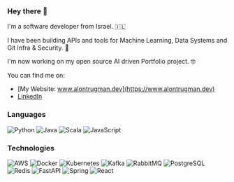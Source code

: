 ### Hey there 👋

I'm a software developer from Israel. 🇮🇱

I have been building APIs and tools for Machine Learning, Data Systems and Git Infra & Security. 🚀

I'm now working on my open source AI driven Portfolio project. 🤓

You can find me on:

* [My Website: www.alontrugman.dev](https://www.alontrugman.dev)
* [LinkedIn](https://www.linkedin.com/in/alon-trugman/)


### Languages

![Python](https://img.shields.io/badge/-Python-000?&logo=Python)
![Java](https://img.shields.io/badge/-Java-000?&logo=Java&logoColor=007396)
![Scala](https://img.shields.io/badge/-Scala-000?&logo=Scala)
![JavaScript](https://img.shields.io/badge/-JavaScript-000?&logo=JavaScript)


### Technologies

![AWS](https://img.shields.io/badge/-AWS-000?&logo=AmazonWebServices&logoColor=F90)
![Docker](https://img.shields.io/badge/-Docker-000?&logo=Docker)
![Kubernetes](https://img.shields.io/badge/-Kubernetes-000?&logo=Kubernetes)
![Kafka](https://img.shields.io/badge/Kafka-000?&logo=ApacheKafka)
![RabbitMQ](https://img.shields.io/badge/RabbitMQ-000?&logo=rabbitmq)
![PostgreSQL](https://img.shields.io/badge/PostgreSQL-000?&logo=Postgresql)
![Redis](https://img.shields.io/badge/-Redis-000?&logo=Redis)
![FastAPI](https://img.shields.io/badge/FastAPI-000?&logo=FastAPi)
![Spring](https://img.shields.io/badge/-Spring-000?&logo=Spring)
![React](https://img.shields.io/badge/-React-000?&logo=React)

<!--
**AlonXt/AlonXt** is a ✨ _special_ ✨ repository because its `README.md` (this file) appears on your GitHub profile.
